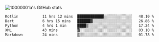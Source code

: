 ![10000001a's GitHub stats](https://github-readme-stats.vercel.app/api?username=10000001a&show_icons=true&theme=onedark&count_private=true)

<!-- [![Top Langs](https://github-readme-stats.vercel.app/api/top-langs/?username=10000001a&layout=compact&theme=onedark&langs_count=5)](https://github.com/anuraghazra/github-readme-stats) -->
<!--
**10000001a/10000001a** is a ✨ _special_ ✨ repository because its `README.md` (this file) appears on your GitHub profile.

Here are some ideas to get you started:

- 🔭 I’m currently working on ...
- 🌱 I’m currently learning ...
- 👯 I’m looking to collaborate on ...
- 🤔 I’m looking for help with ...
- 💬 Ask me about ...
- 📫 How to reach me: ...
- 😄 Pronouns: ...
- ⚡ Fun fact: ...
-->

<!--START_SECTION:waka-->

```txt
Kotlin           11 hrs 12 mins  ████████████░░░░░░░░░░░░░   48.10 %
Dart             6 hrs 15 mins   ██████▓░░░░░░░░░░░░░░░░░░   26.86 %
Python           4 hrs 1 min     ████▒░░░░░░░░░░░░░░░░░░░░   17.24 %
XML              43 mins         ▓░░░░░░░░░░░░░░░░░░░░░░░░   03.10 %
Markdown         24 mins         ▒░░░░░░░░░░░░░░░░░░░░░░░░   01.78 %
```

<!--END_SECTION:waka-->

